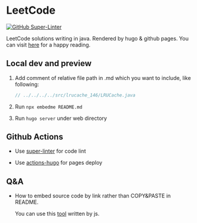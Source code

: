 # LeetCode

[![GitHub Super-Linter](https://github.com/NoSugarCoffee/leetcode/workflows/Lint%20Code%20Base/badge.svg)](https://github.com/marketplace/actions/super-linter)

LeetCode solutions writing in java. Rendered by hugo & github pages.
You can visit [here](https://nosugarcoffee.github.io/leetcode) for a happy reading.

## Local dev and preview

1. Add comment of relative file path in .md which you want to include, like following:

    ```java
    // ../../../../src/lrucache_146/LRUCache.java
    ```

2. Run `npx embedme README.md`

3. Run `hugo server` under web directory

## Github Actions


- Use [super-linter](https://github.com/github/super-linter) for code lint 

- Use [actions-hugo](https://github.com/peaceiris/actions-hugo) for pages deploy

## Q&A

- How to embed source code by link rather than COPY&PASTE in README.

  You can use this [tool](https://github.com/zakhenry/embedme) written by js.